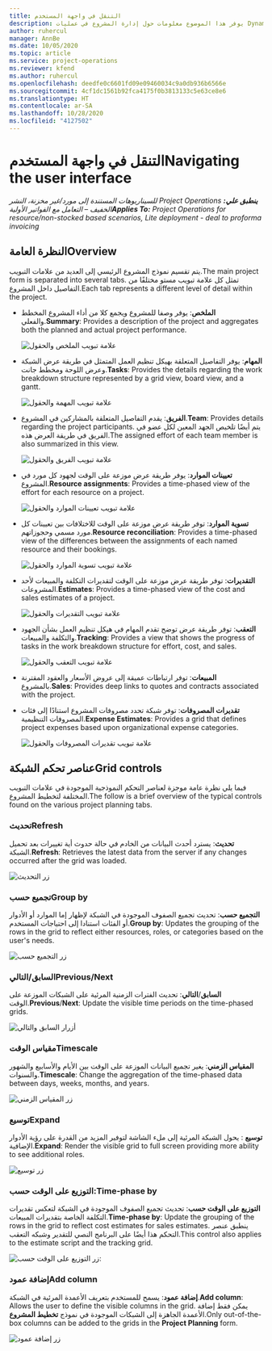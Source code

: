 ```yaml
---
title: التنقل في واجهة المستخدم
description: يوفر هذا الموضوع معلومات حول إدارة المشروع في عمليات Dynamics 365 Project.
author: ruhercul
manager: AnnBe
ms.date: 10/05/2020
ms.topic: article
ms.service: project-operations
ms.reviewer: kfend
ms.author: ruhercul
ms.openlocfilehash: deedfe0c6601fd09e09460034c9a0db936b6566e
ms.sourcegitcommit: 4cf1dc1561b92fca4175f0b3813133c5e63ce8e6
ms.translationtype: HT
ms.contentlocale: ar-SA
ms.lasthandoff: 10/28/2020
ms.locfileid: "4127502"
---
```

# <a name="navigating-the-user-interface"></a><span data-ttu-id="32e4b-103">التنقل في واجهة المستخدم</span><span class="sxs-lookup"><span data-stu-id="32e4b-103">Navigating the user interface</span></span>

<span data-ttu-id="32e4b-104">_**ينطبق علي:** ‏‫Project Operations للسيناريوهات المستندة إلى مورد/غير مخزنة‬، ‏‫النشر الخفيف – التعامل مع الفواتير الأولية‬_</span><span class="sxs-lookup"><span data-stu-id="32e4b-104">_**Applies To:** Project Operations for resource/non-stocked based scenarios, Lite deployment - deal to proforma invoicing_</span></span>

## <a name="overview"></a><span data-ttu-id="32e4b-105">النظرة العامة</span><span class="sxs-lookup"><span data-stu-id="32e4b-105">Overview</span></span>

<span data-ttu-id="32e4b-106">يتم تقسيم نموذج المشروع الرئيسي إلى العديد من علامات التبويب.</span><span class="sxs-lookup"><span data-stu-id="32e4b-106">The main project form is separated into several tabs.</span></span> <span data-ttu-id="32e4b-107">تمثل كل علامة تبويب مستو مختلفًا من التفاصيل داخل المشروع.</span><span class="sxs-lookup"><span data-stu-id="32e4b-107">Each tab represents a different level of detail within the project.</span></span>

- <span data-ttu-id="32e4b-108">**الملخص**: يوفر وصفا للمشروع ويجمع كلا من أداء المشروع المخطط والفعلي.</span><span class="sxs-lookup"><span data-stu-id="32e4b-108">**Summary**: Provides a description of the project and aggregates both the planned and actual project performance.</span></span>

    ![علامة تبويب الملخص والحقول](media/navigation7.png)

- <span data-ttu-id="32e4b-110">**المهام**: يوفر التفاصيل المتعلقة بهيكل تنظيم العمل المتمثل في طريقة عرض الشبكة وعرض اللوحة ومخطط جانت.</span><span class="sxs-lookup"><span data-stu-id="32e4b-110">**Tasks**: Provides the details regarding the work breakdown structure represented by a grid view, board view, and a gantt.</span></span>

    ![علامة تبويب المهمة والحقول](media/navigation8.png)

- <span data-ttu-id="32e4b-112">**الفريق**: يقدم التفاصيل المتعلقة بالمشاركين في المشروع.</span><span class="sxs-lookup"><span data-stu-id="32e4b-112">**Team**: Provides details regarding the project participants.</span></span> <span data-ttu-id="32e4b-113">يتم أيضًا تلخيص الجهد المعين لكل عضو في الفريق في طريقة العرض هذه.</span><span class="sxs-lookup"><span data-stu-id="32e4b-113">The assigned effort of each team member is also summarized in this view.</span></span>

    ![علامة تبويب الفريق والحقول](media/navigation9.png)

- <span data-ttu-id="32e4b-115">**تعيينات الموارد**: يوفر طريقة عرض موزعة على الوقت لجهود كل مورد في المشروع.</span><span class="sxs-lookup"><span data-stu-id="32e4b-115">**Resource assignments**: Provides a time-phased view of the effort for each resource on a project.</span></span>

    ![علامة تبويب تعيينات الموارد والحقول](media/navigation10.png)

- <span data-ttu-id="32e4b-117">**تسوية الموارد**: توفر طريقة عرض موزعة على الوقت للاختلافات بين تعيينات كل مورد مسمي وحجوزاتهم.</span><span class="sxs-lookup"><span data-stu-id="32e4b-117">**Resource reconciliation**: Provides a time-phased view of the differences between the assignments of each named resource and their bookings.</span></span>

    ![علامة تبويب تسوية الموارد والحقول](media/navigation11.png)

- <span data-ttu-id="32e4b-119">**التقديرات**: توفر طريقة عرض موزعة على الوقت لتقديرات التكلفة والمبيعات لأحد المشروعات.</span><span class="sxs-lookup"><span data-stu-id="32e4b-119">**Estimates**: Provides a time-phased view of the cost and sales estimates of a project.</span></span>

    ![علامة تبويب التقديرات والحقول](media/navigation12.png)

- <span data-ttu-id="32e4b-121">**التعقب**: توفر طريقة عرض توضح تقدم المهام في هيكل تنظيم العمل بشأن الجهود والتكلفة والمبيعات.</span><span class="sxs-lookup"><span data-stu-id="32e4b-121">**Tracking**: Provides a view that shows the progress of tasks in the work breakdown structure for effort, cost, and sales.</span></span>

    ![علامة تبويب التعقب والحقول](media/navigation13.png)

- <span data-ttu-id="32e4b-123">**المبيعات**: توفر ارتباطات عميقة إلى عروض الأسعار والعقود المقترنة بالمشروع.</span><span class="sxs-lookup"><span data-stu-id="32e4b-123">**Sales**: Provides deep links to quotes and contracts associated with the project.</span></span>

- <span data-ttu-id="32e4b-124">**تقديرات المصروفات**: توفر شبكة تحدد مصروفات المشروع استنادًا إلى فئات المصروفات التنظيمية.</span><span class="sxs-lookup"><span data-stu-id="32e4b-124">**Expense Estimates**: Provides a grid that defines project expenses based upon organizational expense categories.</span></span>

    ![علامة تبويب تقديرات المصروفات والحقول](media/navigation14.png)

## <a name="grid-controls"></a><span data-ttu-id="32e4b-126">عناصر تحكم الشبكة</span><span class="sxs-lookup"><span data-stu-id="32e4b-126">Grid controls</span></span>

<span data-ttu-id="32e4b-127">فيما يلي نظرة عامة موجزة لعناصر التحكم النموذجية الموجودة في علامات التبويب المختلفة لتخطيط المشروع.</span><span class="sxs-lookup"><span data-stu-id="32e4b-127">The follow is a brief overview of the typical controls found on the various project planning tabs.</span></span>

### <a name="refresh"></a><span data-ttu-id="32e4b-128">تحديث‬</span><span class="sxs-lookup"><span data-stu-id="32e4b-128">Refresh</span></span>

<span data-ttu-id="32e4b-129">**تحديث**: يسترد أحدث البيانات من الخادم في حالة حدوث أية تغييرات بعد تحميل الشبكة.</span><span class="sxs-lookup"><span data-stu-id="32e4b-129">**Refresh**: Retrieves the latest data from the server if any changes occurred after the grid was loaded.</span></span>

![زر التحديث](media/navigation7.png)

### <a name="group-by"></a><span data-ttu-id="32e4b-131">تجميع حسب</span><span class="sxs-lookup"><span data-stu-id="32e4b-131">Group by</span></span>

<span data-ttu-id="32e4b-132">**التجميع حسب**: تحديث تجميع الصفوف الموجودة في الشبكة لإظهار إما الموارد أو الأدوار أو الفئات استنادا إلى احتياجات المستخدم.</span><span class="sxs-lookup"><span data-stu-id="32e4b-132">**Group by**: Updates the grouping of the rows in the grid to reflect either resources, roles, or categories based on the user's needs.</span></span>

![زر التجميع حسب](media/navigation6.png)

### <a name="previousnext"></a><span data-ttu-id="32e4b-134">السابق/التالي</span><span class="sxs-lookup"><span data-stu-id="32e4b-134">Previous/Next</span></span>

<span data-ttu-id="32e4b-135">**السابق**/**التالي**: تحديث الفترات الزمنية المرئية على الشبكات الموزعة على الوقت.</span><span class="sxs-lookup"><span data-stu-id="32e4b-135">**Previous**/**Next**: Update the visible time periods on the time-phased grids.</span></span>

![أزرار السابق والتالي](media/navigation2.png)

### <a name="timescale"></a><span data-ttu-id="32e4b-137">مقياس الوقت</span><span class="sxs-lookup"><span data-stu-id="32e4b-137">Timescale</span></span>

<span data-ttu-id="32e4b-138">**المقياس الزمني**: يغير تجميع البيانات الموزعة على الوقت بين الأيام والأسابيع والشهور والسنوات.</span><span class="sxs-lookup"><span data-stu-id="32e4b-138">**Timescale**: Change the aggregation of the time-phased data between days, weeks, months, and years.</span></span>

![زر المقياس الزمني](media/navigation3.png)

### <a name="expand"></a><span data-ttu-id="32e4b-140">توسيع</span><span class="sxs-lookup"><span data-stu-id="32e4b-140">Expand</span></span>

<span data-ttu-id="32e4b-141">**توسيع** : يحول الشبكة المرئية إلى ملء الشاشة لتوفير المزيد من القدرة على رؤية الأدوار الإضافية.</span><span class="sxs-lookup"><span data-stu-id="32e4b-141">**Expand**: Render the visible grid to full screen providing more ability to see additional roles.</span></span>

![زر توسيع ](media/navigation4.png)

### <a name="time-phase-by"></a><span data-ttu-id="32e4b-143">التوزيع على الوقت حسب:</span><span class="sxs-lookup"><span data-stu-id="32e4b-143">Time-phase by</span></span>

<span data-ttu-id="32e4b-144">**التوزيع على الوقت حسب**: تحديث تجميع الصفوف الموجودة في الشبكة لتعكس تقديرات التكلفة الخاصة بتقديرات المبيعات.</span><span class="sxs-lookup"><span data-stu-id="32e4b-144">**Time-phase by**: Update the grouping of the rows in the grid to reflect cost estimates for sales estimates.</span></span> <span data-ttu-id="32e4b-145">ينطبق عنصر التحكم هذا أيضًا على البرنامج النصي للتقدير وشبكه التعقب.</span><span class="sxs-lookup"><span data-stu-id="32e4b-145">This control also applies to the estimate script and the tracking grid.</span></span>

![زر التوزيع على الوقت حسب:](media/navigation0.png)

### <a name="add-column"></a><span data-ttu-id="32e4b-147">إضافة عمود</span><span class="sxs-lookup"><span data-stu-id="32e4b-147">Add column</span></span>

<span data-ttu-id="32e4b-148">**إضافة عمود**: يسمح للمستخدم بتعريف الأعمدة المرئية في الشبكة.</span><span class="sxs-lookup"><span data-stu-id="32e4b-148">**Add column**: Allows the user to define the visible columns in the grid.</span></span> <span data-ttu-id="32e4b-149">يمكن فقط إضافة الأعمدة الجاهزة إلى الشبكات الموجودة في نموذج **تخطيط المشروع**.</span><span class="sxs-lookup"><span data-stu-id="32e4b-149">Only out-of-the-box columns can be added to the grids in the **Project Planning** form.</span></span>

![زر إضافة عمود](media/navigation5.png)
